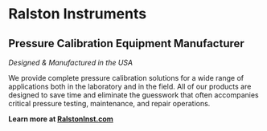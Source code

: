 # Ralston Instruments
## Pressure Calibration Equipment Manufacturer

*Designed & Manufactured in the USA*

We provide complete pressure calibration solutions for a wide range of applications both in the laboratory and in the field. All of our products are designed to save time and eliminate the guesswork that often accompanies critical pressure testing, maintenance, and repair operations.

**Learn more at [RalstonInst.com](https://www.ralstoninst.com)**
